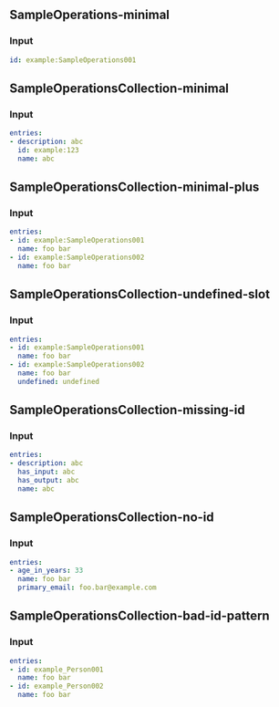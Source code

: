 ## SampleOperations-minimal
### Input
```yaml
id: example:SampleOperations001

```
## SampleOperationsCollection-minimal
### Input
```yaml
entries:
- description: abc
  id: example:123
  name: abc

```
## SampleOperationsCollection-minimal-plus
### Input
```yaml
entries:
- id: example:SampleOperations001
  name: foo bar
- id: example:SampleOperations002
  name: foo bar

```
## SampleOperationsCollection-undefined-slot
### Input
```yaml
entries:
- id: example:SampleOperations001
  name: foo bar
- id: example:SampleOperations002
  name: foo bar
  undefined: undefined

```
## SampleOperationsCollection-missing-id
### Input
```yaml
entries:
- description: abc
  has_input: abc
  has_output: abc
  name: abc

```
## SampleOperationsCollection-no-id
### Input
```yaml
entries:
- age_in_years: 33
  name: foo bar
  primary_email: foo.bar@example.com

```
## SampleOperationsCollection-bad-id-pattern
### Input
```yaml
entries:
- id: example_Person001
  name: foo bar
- id: example_Person002
  name: foo bar

```

